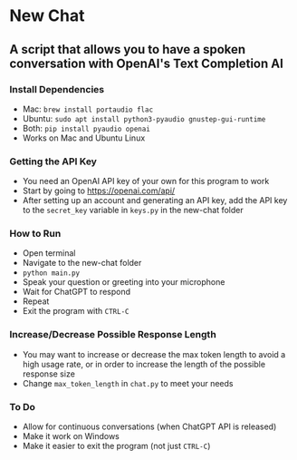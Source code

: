 # New Chat
## A script that allows you to have a spoken conversation with OpenAI's Text Completion AI

### Install Dependencies
- Mac: `brew install portaudio flac`
- Ubuntu: `sudo apt install python3-pyaudio gnustep-gui-runtime`
- Both: `pip install pyaudio openai`
- Works on Mac and Ubuntu Linux

### Getting the API Key
- You need an OpenAI API key of your own for this program to work
- Start by going to https://openai.com/api/
- After setting up an account and generating an API key, add the API key to the `secret_key` variable in `keys.py` in the new-chat folder 


### How to Run
- Open terminal
- Navigate to the new-chat folder
- `python main.py`
- Speak your question or greeting into your microphone
- Wait for ChatGPT to respond
- Repeat
- Exit the program with `CTRL-C`

### Increase/Decrease Possible Response Length
- You may want to increase or decrease the max token length to avoid a high usage rate, or in order to increase the length of the possible response size
- Change `max_token_length` in `chat.py` to meet your needs

### To Do
- Allow for continuous conversations (when ChatGPT API is released)
- Make it work on Windows
- Make it easier to exit the program (not just `CTRL-C`)
